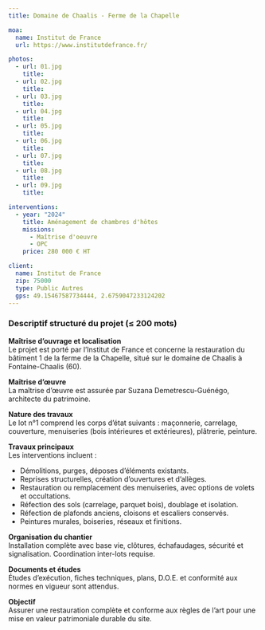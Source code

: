 ```yaml
---
title: Domaine de Chaalis - Ferme de la Chapelle

moa:
  name: Institut de France
  url: https://www.institutdefrance.fr/

photos:
  - url: 01.jpg
    title:
  - url: 02.jpg
    title:
  - url: 03.jpg
    title:
  - url: 04.jpg
    title:
  - url: 05.jpg
    title:
  - url: 06.jpg
    title:
  - url: 07.jpg
    title:
  - url: 08.jpg
    title:
  - url: 09.jpg
    title:

interventions:
  - year: "2024"
    title: Aménagement de chambres d'hôtes
    missions:
      - Maîtrise d'oeuvre
      - OPC
    price: 280 000 € HT

client:
  name: Institut de France
  zip: 75000
  type: Public Autres
  gps: 49.15467587734444, 2.6759047233124202
---
```


### Descriptif structuré du projet (≤ 200 mots)

**Maîtrise d’ouvrage et localisation**  
Le projet est porté par l’Institut de France et concerne la restauration du
bâtiment 1 de la ferme de la Chapelle, situé sur le domaine de Chaalis à
Fontaine-Chaalis (60).

**Maîtrise d’œuvre**  
La maîtrise d’œuvre est assurée par Suzana Demetrescu-Guénégo, architecte du
patrimoine.

**Nature des travaux**  
Le lot n°1 comprend les corps d’état suivants : maçonnerie, carrelage,
couverture, menuiseries (bois intérieures et extérieures), plâtrerie, peinture.

**Travaux principaux**  
Les interventions incluent :

- Démolitions, purges, déposes d’éléments existants.
- Reprises structurelles, création d’ouvertures et d’allèges.
- Restauration ou remplacement des menuiseries, avec options de volets et
  occultations.
- Réfection des sols (carrelage, parquet bois), doublage et isolation.
- Réfection de plafonds anciens, cloisons et escaliers conservés.
- Peintures murales, boiseries, réseaux et finitions.

**Organisation du chantier**  
Installation complète avec base vie, clôtures, échafaudages, sécurité et
signalisation. Coordination inter-lots requise.

**Documents et études**  
Études d’exécution, fiches techniques, plans, D.O.E. et conformité aux normes en
vigueur sont attendus.

**Objectif**  
Assurer une restauration complète et conforme aux règles de l’art pour une mise
en valeur patrimoniale durable du site.
